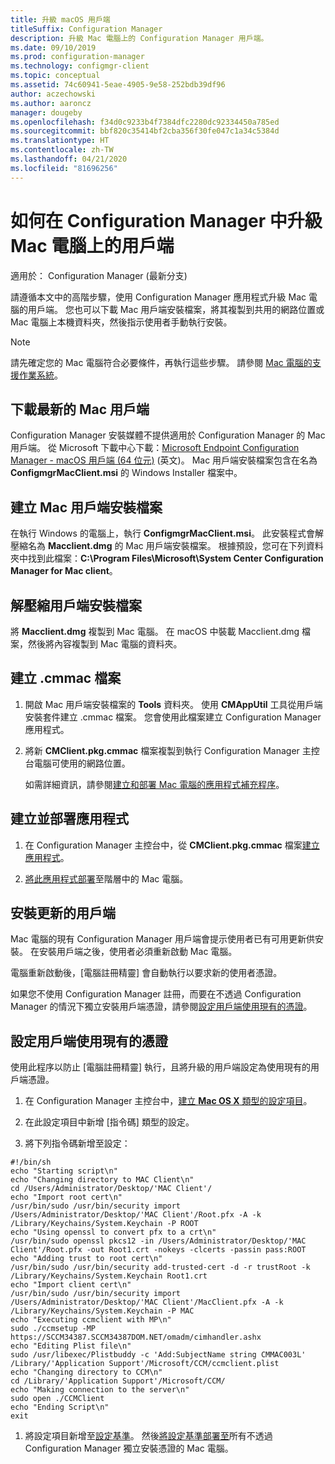 ```yaml
---
title: 升級 macOS 用戶端
titleSuffix: Configuration Manager
description: 升級 Mac 電腦上的 Configuration Manager 用戶端。
ms.date: 09/10/2019
ms.prod: configuration-manager
ms.technology: configmgr-client
ms.topic: conceptual
ms.assetid: 74c60941-5eae-4905-9e58-252bdb39df96
author: aczechowski
ms.author: aaroncz
manager: dougeby
ms.openlocfilehash: f34d0c9233b4f7384dfc2280dc92334450a785ed
ms.sourcegitcommit: bbf820c35414bf2cba356f30fe047c1a34c5384d
ms.translationtype: HT
ms.contentlocale: zh-TW
ms.lasthandoff: 04/21/2020
ms.locfileid: "81696256"
---
```

# <a name="how-to-upgrade-clients-on-mac-computers-in-configuration-manager"></a>如何在 Configuration Manager 中升級 Mac 電腦上的用戶端

適用於：  Configuration Manager (最新分支)

請遵循本文中的高階步驟，使用 Configuration Manager 應用程式升級 Mac 電腦的用戶端。 您也可以下載 Mac 用戶端安裝檔案，將其複製到共用的網路位置或 Mac 電腦上本機資料夾，然後指示使用者手動執行安裝。  

> [!NOTE]  
> 請先確定您的 Mac 電腦符合必要條件，再執行這些步驟。 請參閱 [Mac 電腦的支援作業系統](../../../plan-design/configs/supported-operating-systems-for-clients-and-devices.md#mac-computers)。  

## <a name="download-the-latest-mac-client"></a>下載最新的 Mac 用戶端

Configuration Manager 安裝媒體不提供適用於 Configuration Manager 的 Mac 用戶端。 從 Microsoft 下載中心下載：[Microsoft Endpoint Configuration Manager - macOS 用戶端 (64 位元)](https://www.microsoft.com/download/details.aspx?id=100850) \(英文\)。 Mac 用戶端安裝檔案包含在名為 **ConfigmgrMacClient.msi** 的 Windows Installer 檔案中。  

## <a name="create-the-mac-client-installation-file"></a>建立 Mac 用戶端安裝檔案

在執行 Windows 的電腦上，執行 **ConfigmgrMacClient.msi**。 此安裝程式會解壓縮名為 **Macclient.dmg** 的 Mac 用戶端安裝檔案。 根據預設，您可在下列資料夾中找到此檔案：**C:\Program Files\Microsoft\System Center Configuration Manager for Mac client**。  

## <a name="extract-the-client-installation-files"></a>解壓縮用戶端安裝檔案

將 **Macclient.dmg** 複製到 Mac 電腦。 在 macOS 中裝載 Macclient.dmg 檔案，然後將內容複製到 Mac 電腦的資料夾。  

## <a name="create-a-cmmac-file"></a>建立 .cmmac 檔案

1. 開啟 Mac 用戶端安裝檔案的 **Tools** 資料夾。 使用 **CMAppUtil** 工具從用戶端安裝套件建立 .cmmac 檔案。 您會使用此檔案建立 Configuration Manager 應用程式。  

2. 將新 **CMClient.pkg.cmmac** 檔案複製到執行 Configuration Manager 主控台電腦可使用的網路位置。  

    如需詳細資訊，請參閱[建立和部署 Mac 電腦的應用程式補充程序](../../../../apps/get-started/creating-mac-computer-applications.md#supplemental-procedures-to-create-and-deploy-applications-for-mac-computers)。  

## <a name="create-and-deploy-the-app"></a>建立並部署應用程式

1. 在 Configuration Manager 主控台中，從 **CMClient.pkg.cmmac** 檔案[建立應用程式](../../../../apps/get-started/creating-mac-computer-applications.md)。  

2. [將此應用程式部署](../../../../apps/deploy-use/deploy-applications.md)至階層中的 Mac 電腦。  

## <a name="install-the-updated-client"></a>安裝更新的用戶端

Mac 電腦的現有 Configuration Manager 用戶端會提示使用者已有可用更新供安裝。 在安裝用戶端之後，使用者必須重新啟動 Mac 電腦。  

電腦重新啟動後，[電腦註冊精靈]  會自動執行以要求新的使用者憑證。

如果您不使用 Configuration Manager 註冊，而要在不透過 Configuration Manager 的情況下獨立安裝用戶端憑證，請參閱[設定用戶端使用現有的憑證](#BKMK_UpgradingClient_MachineEnrollment)。  

## <a name="configure-clients-to-use-an-existing-certificate"></a><a name="BKMK_UpgradingClient_MachineEnrollment"></a> 設定用戶端使用現有的憑證

使用此程序以防止 [電腦註冊精靈] 執行，且將升級的用戶端設定為使用現有的用戶端憑證。  

1. 在 Configuration Manager 主控台中，[建立 **Mac OS X** 類型的設定項目](../../../../compliance/deploy-use/create-configuration-items-for-mac-os-x-devices-managed-with-the-client.md)。  

1. 在此設定項目中新增 [指令碼]  類型的設定。  

1. 將下列指令碼新增至設定：  

  ``` Shell
  #!/bin/sh  
  echo "Starting script\n"  
  echo "Changing directory to MAC Client\n"  
  cd /Users/Administrator/Desktop/'MAC Client'/  
  echo "Import root cert\n"  
  /usr/bin/sudo /usr/bin/security import /Users/Administrator/Desktop/'MAC Client'/Root.pfx -A -k /Library/Keychains/System.Keychain -P ROOT  
  echo "Using openssl to convert pfx to a crt\n"  
  /usr/bin/sudo openssl pkcs12 -in /Users/Administrator/Desktop/'MAC Client'/Root.pfx -out Root1.crt -nokeys -clcerts -passin pass:ROOT  
  echo "Adding trust to root cert\n"  
  /usr/bin/sudo /usr/bin/security add-trusted-cert -d -r trustRoot -k /Library/Keychains/System.Keychain Root1.crt  
  echo "Import client cert\n"  
  /usr/bin/sudo /usr/bin/security import /Users/Administrator/Desktop/'MAC Client'/MacClient.pfx -A -k /Library/Keychains/System.Keychain -P MAC  
  echo "Executing ccmclient with MP\n"  
  sudo ./ccmsetup -MP https://SCCM34387.SCCM34387DOM.NET/omadm/cimhandler.ashx  
  echo "Editing Plist file\n"  
  sudo /usr/libexec/Plistbuddy -c 'Add:SubjectName string CMMAC003L' /Library/'Application Support'/Microsoft/CCM/ccmclient.plist  
  echo "Changing directory to CCM\n"  
  cd /Library/'Application Support'/Microsoft/CCM/  
  echo "Making connection to the server\n"  
  sudo open ./CCMClient  
  echo "Ending Script\n"  
  exit  
  ```  

1. 將設定項目新增至[設定基準](../../../../compliance/deploy-use/create-configuration-baselines.md)。 然後[將設定基準部署至](../../../../compliance/deploy-use/deploy-configuration-baselines.md)所有不透過 Configuration Manager 獨立安裝憑證的 Mac 電腦。  
